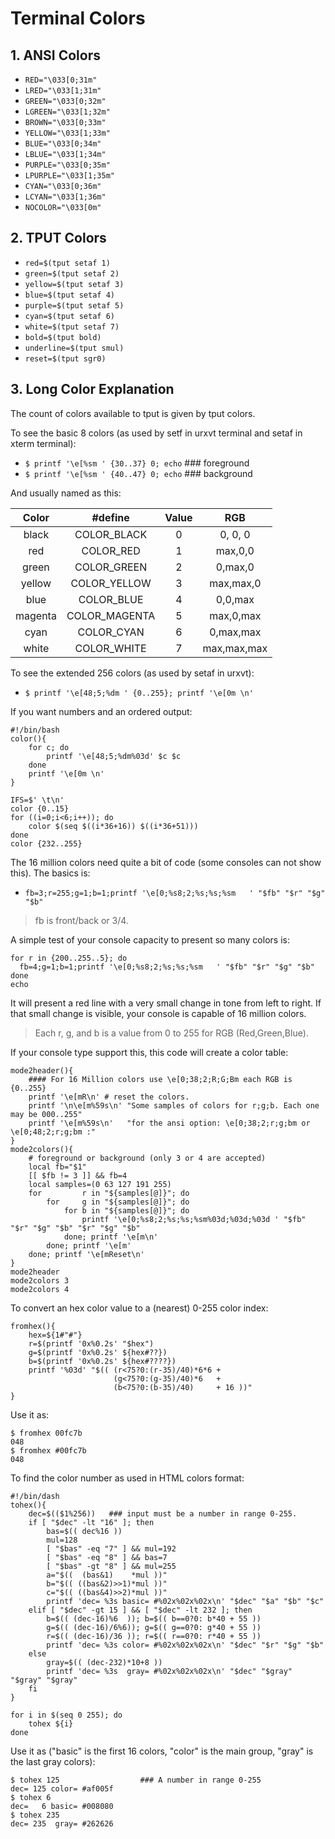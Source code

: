 # Terminal Colors

## 1. ANSI Colors
+ `RED="\033[0;31m"`
+ `LRED="\033[1;31m"`
+ `GREEN="\033[0;32m"`
+ `LGREEN="\033[1;32m"`
+ `BROWN="\033[0;33m"`
+ `YELLOW="\033[1;33m"`
+ `BLUE="\033[0;34m"`
+ `LBLUE="\033[1;34m"`
+ `PURPLE="\033[0;35m"`
+ `LPURPLE="\033[1;35m"`
+ `CYAN="\033[0;36m"`
+ `LCYAN="\033[1;36m"`
+ `NOCOLOR="\033[0m"`

## 2. TPUT Colors
+ `red=$(tput setaf 1)`
+ `green=$(tput setaf 2)`
+ `yellow=$(tput setaf 3)`
+ `blue=$(tput setaf 4)`
+ `purple=$(tput setaf 5)`
+ `cyan=$(tput setaf 6)`
+ `white=$(tput setaf 7)`
+ `bold=$(tput bold)`
+ `underline=$(tput smul)`
+ `reset=$(tput sgr0)`

## 3. Long Color Explanation
The count of colors available to tput is given by tput colors. 

To see the basic 8 colors (as used by setf in urxvt terminal and setaf in xterm terminal):
+ `$ printf '\e[%sm ' {30..37} 0; echo`           ### foreground
+ `$ printf '\e[%sm ' {40..47} 0; echo`           ### background

And usually named as this:

|Color    |   #define     |Value|  RGB        |
|:-------:|:-------------:|:---:|:-----------:|
| black   | COLOR_BLACK   |  0  | 0, 0, 0     |
| red     | COLOR_RED     |  1  | max,0,0     |
| green   | COLOR_GREEN   |  2  | 0,max,0     |
| yellow  | COLOR_YELLOW  |  3  | max,max,0   |
| blue    | COLOR_BLUE    |  4  | 0,0,max     |
| magenta | COLOR_MAGENTA |  5  | max,0,max   |
| cyan    | COLOR_CYAN    |  6  | 0,max,max   |
| white   | COLOR_WHITE   |  7  | max,max,max |

To see the extended 256 colors (as used by setaf in urxvt):
+ `$ printf '\e[48;5;%dm ' {0..255}; printf '\e[0m \n'`

If you want numbers and an ordered output:
```
#!/bin/bash
color(){
    for c; do
        printf '\e[48;5;%dm%03d' $c $c
    done
    printf '\e[0m \n'
}

IFS=$' \t\n'
color {0..15}
for ((i=0;i<6;i++)); do
    color $(seq $((i*36+16)) $((i*36+51)))
done
color {232..255}
```

The 16 million colors need quite a bit of code (some consoles can not show this).
The basics is:
+ `fb=3;r=255;g=1;b=1;printf '\e[0;%s8;2;%s;%s;%sm   ' "$fb" "$r" "$g" "$b"`

> fb is front/back or 3/4. 

A simple test of your console capacity to present so many colors is:
```
for r in {200..255..5}; do 
  fb=4;g=1;b=1;printf '\e[0;%s8;2;%s;%s;%sm   ' "$fb" "$r" "$g" "$b" 
done 
echo
```
It will present a red line with a very small change in tone from left to right. 
If that small change is visible, your console is capable of 16 million colors.

> Each r, g, and b is a value from 0 to 255 for RGB (Red,Green,Blue).

If your console type support this, this code will create a color table:
```
mode2header(){
    #### For 16 Million colors use \e[0;38;2;R;G;Bm each RGB is {0..255}
    printf '\e[mR\n' # reset the colors.
    printf '\n\e[m%59s\n' "Some samples of colors for r;g;b. Each one may be 000..255"
    printf '\e[m%59s\n'   "for the ansi option: \e[0;38;2;r;g;bm or \e[0;48;2;r;g;bm :"
}
mode2colors(){
    # foreground or background (only 3 or 4 are accepted)
    local fb="$1"
    [[ $fb != 3 ]] && fb=4
    local samples=(0 63 127 191 255)
    for         r in "${samples[@]}"; do
        for     g in "${samples[@]}"; do
            for b in "${samples[@]}"; do
                printf '\e[0;%s8;2;%s;%s;%sm%03d;%03d;%03d ' "$fb" "$r" "$g" "$b" "$r" "$g" "$b"
            done; printf '\e[m\n'
        done; printf '\e[m'
    done; printf '\e[mReset\n'
}
mode2header
mode2colors 3
mode2colors 4
```

To convert an hex color value to a (nearest) 0-255 color index:
```
fromhex(){
    hex=${1#"#"}
    r=$(printf '0x%0.2s' "$hex")
    g=$(printf '0x%0.2s' ${hex#??})
    b=$(printf '0x%0.2s' ${hex#????})
    printf '%03d' "$(( (r<75?0:(r-35)/40)*6*6 + 
                       (g<75?0:(g-35)/40)*6   +
                       (b<75?0:(b-35)/40)     + 16 ))"
}
```

Use it as:
```
$ fromhex 00fc7b
048
$ fromhex #00fc7b
048
```

To find the color number as used in HTML colors format:
```
#!/bin/dash
tohex(){
    dec=$(($1%256))   ### input must be a number in range 0-255.
    if [ "$dec" -lt "16" ]; then
        bas=$(( dec%16 ))
        mul=128
        [ "$bas" -eq "7" ] && mul=192
        [ "$bas" -eq "8" ] && bas=7
        [ "$bas" -gt "8" ] && mul=255
        a="$((  (bas&1)    *mul ))"
        b="$(( ((bas&2)>>1)*mul ))" 
        c="$(( ((bas&4)>>2)*mul ))"
        printf 'dec= %3s basic= #%02x%02x%02x\n' "$dec" "$a" "$b" "$c"
    elif [ "$dec" -gt 15 ] && [ "$dec" -lt 232 ]; then
        b=$(( (dec-16)%6  )); b=$(( b==0?0: b*40 + 55 ))
        g=$(( (dec-16)/6%6)); g=$(( g==0?0: g*40 + 55 ))
        r=$(( (dec-16)/36 )); r=$(( r==0?0: r*40 + 55 ))
        printf 'dec= %3s color= #%02x%02x%02x\n' "$dec" "$r" "$g" "$b"
    else
        gray=$(( (dec-232)*10+8 ))
        printf 'dec= %3s  gray= #%02x%02x%02x\n' "$dec" "$gray" "$gray" "$gray"
    fi
}

for i in $(seq 0 255); do
    tohex ${i}
done
```

Use it as ("basic" is the first 16 colors, "color" is the main group, "gray" is the last gray colors):
```
$ tohex 125                  ### A number in range 0-255
dec= 125 color= #af005f
$ tohex 6
dec=   6 basic= #008080
$ tohex 235
dec= 235  gray= #262626
```
